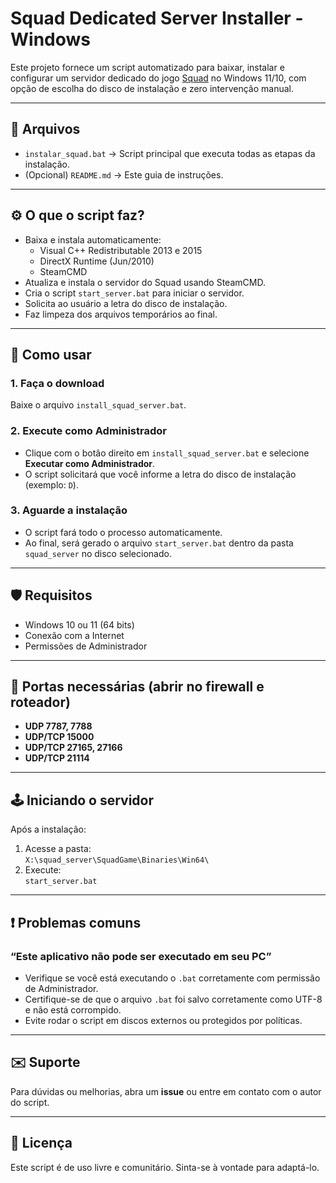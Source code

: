 # Squad Dedicated Server Installer - Windows

Este projeto fornece um script automatizado para baixar, instalar e configurar um servidor dedicado do jogo [Squad](https://joinsquad.com/) no Windows 11/10, com opção de escolha do disco de instalação e zero intervenção manual.

---

## 📁 Arquivos

- `instalar_squad.bat` → Script principal que executa todas as etapas da instalação.
- (Opcional) `README.md` → Este guia de instruções.

---

## ⚙️ O que o script faz?

- Baixa e instala automaticamente:
  - Visual C++ Redistributable 2013 e 2015
  - DirectX Runtime (Jun/2010)
  - SteamCMD
- Atualiza e instala o servidor do Squad usando SteamCMD.
- Cria o script `start_server.bat` para iniciar o servidor.
- Solicita ao usuário a letra do disco de instalação.
- Faz limpeza dos arquivos temporários ao final.

---

## 🚀 Como usar

### 1. Faça o download

Baixe o arquivo `install_squad_server.bat`.

### 2. Execute como Administrador

- Clique com o botão direito em `install_squad_server.bat` e selecione **Executar como Administrador**.
- O script solicitará que você informe a letra do disco de instalação (exemplo: `D`).

### 3. Aguarde a instalação

- O script fará todo o processo automaticamente.
- Ao final, será gerado o arquivo `start_server.bat` dentro da pasta `squad_server` no disco selecionado.

---

## 🛡️ Requisitos

- Windows 10 ou 11 (64 bits)
- Conexão com a Internet
- Permissões de Administrador

---

## 📡 Portas necessárias (abrir no firewall e roteador)

- **UDP 7787, 7788**
- **UDP/TCP 15000**
- **UDP/TCP 27165, 27166**
- **UDP/TCP 21114**

---

## 🕹️ Iniciando o servidor

Após a instalação:

1. Acesse a pasta:  
   `X:\squad_server\SquadGame\Binaries\Win64\`
2. Execute:  
   `start_server.bat`

---

## ❗ Problemas comuns

### “Este aplicativo não pode ser executado em seu PC”
- Verifique se você está executando o `.bat` corretamente com permissão de Administrador.
- Certifique-se de que o arquivo `.bat` foi salvo corretamente como UTF-8 e não está corrompido.
- Evite rodar o script em discos externos ou protegidos por políticas.

---

## ✉️ Suporte

Para dúvidas ou melhorias, abra um **issue** ou entre em contato com o autor do script.

---

## 📄 Licença

Este script é de uso livre e comunitário. Sinta-se à vontade para adaptá-lo.

